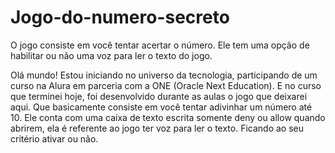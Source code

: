 # Jogo-do-numero-secreto
O jogo consiste em você tentar acertar o número. Ele tem uma opção de habilitar ou não uma voz para ler o texto do jogo.

Olá mundo! 
Estou iniciando no universo da tecnologia, participando de um curso na Alura em parceria com a ONE (Oracle Next Education). E no curso que terminei hoje, foi desenvolvido durante as aulas o jogo que deixarei aqui. Que basicamente consiste em você tentar adivinhar um número até 10. Ele conta com uma caixa de texto escrita somente deny ou allow quando abrirem, ela é referente ao jogo ter voz para ler o texto. Ficando ao seu critério ativar ou não.
